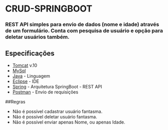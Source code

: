 # CRUD-SPRINGBOOT

<h3>REST API simples para envio de dados (nome e idade) através de um formulário. Conta com pesquisa de usuário e opção para deletar usuários também. </h3>

## Especificações 

* [Tomcat](http://tomcat.apache.org/) v.10
* [MySql](https://www.mysql.com/)
* [Java](https://www.java.com/) - Linguagem
* [Eclipse](https://eclipseide.org) - IDE
* [Spring](https://spring.io) - Arquitetura SpringBoot - REST API
* [Postman](https://www.postman.com) - Envio de requisições

##Regras
* Não é possível cadastrar usuário fantasma.
* Não é possível deletar usuário fantasma.
* Não é possível enviar apenas Nome, ou apenas Idade.



